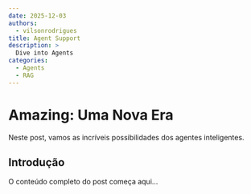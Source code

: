 ```yaml
---
date: 2025-12-03
authors: 
  - vilsonrodrigues
title: Agent Support
description: >
  Dive into Agents
categories:
  - Agents
  - RAG
---
```


# Amazing: Uma Nova Era

Neste post, vamos as incríveis possibilidades dos agentes inteligentes.

<!-- more -->

## Introdução

O conteúdo completo do post começa aqui...